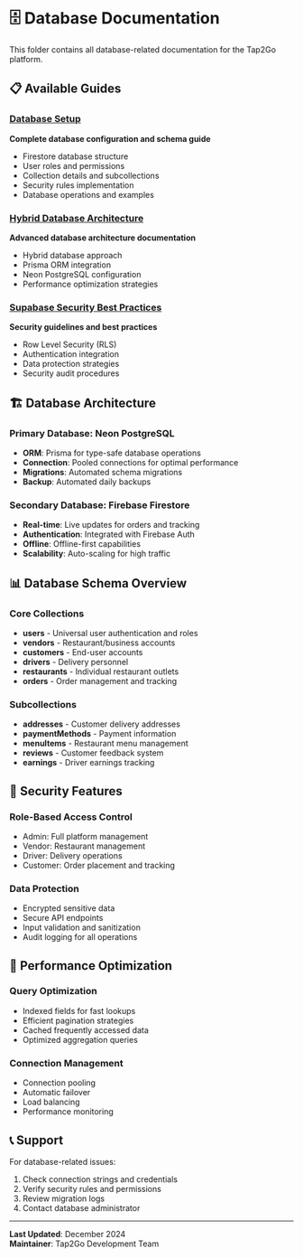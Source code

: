 # 🗄️ Database Documentation

This folder contains all database-related documentation for the Tap2Go platform.

## 📋 Available Guides

### [Database Setup](./DATABASE_SETUP.md)
**Complete database configuration and schema guide**
- Firestore database structure
- User roles and permissions
- Collection details and subcollections
- Security rules implementation
- Database operations and examples

### [Hybrid Database Architecture](./HYBRID_DATABASE_ARCHITECTURE.md)
**Advanced database architecture documentation**
- Hybrid database approach
- Prisma ORM integration
- Neon PostgreSQL configuration
- Performance optimization strategies



### [Supabase Security Best Practices](./SUPABASE_SECURITY_BEST_PRACTICES.md)
**Security guidelines and best practices**
- Row Level Security (RLS)
- Authentication integration
- Data protection strategies
- Security audit procedures

## 🏗️ Database Architecture

### **Primary Database: Neon PostgreSQL**
- **ORM**: Prisma for type-safe database operations
- **Connection**: Pooled connections for optimal performance
- **Migrations**: Automated schema migrations
- **Backup**: Automated daily backups

### **Secondary Database: Firebase Firestore**
- **Real-time**: Live updates for orders and tracking
- **Authentication**: Integrated with Firebase Auth
- **Offline**: Offline-first capabilities
- **Scalability**: Auto-scaling for high traffic

## 📊 Database Schema Overview

### **Core Collections**
- **users** - Universal user authentication and roles
- **vendors** - Restaurant/business accounts
- **customers** - End-user accounts
- **drivers** - Delivery personnel
- **restaurants** - Individual restaurant outlets
- **orders** - Order management and tracking

### **Subcollections**
- **addresses** - Customer delivery addresses
- **paymentMethods** - Payment information
- **menuItems** - Restaurant menu management
- **reviews** - Customer feedback system
- **earnings** - Driver earnings tracking

## 🔐 Security Features

### **Role-Based Access Control**
- Admin: Full platform management
- Vendor: Restaurant management
- Driver: Delivery operations
- Customer: Order placement and tracking

### **Data Protection**
- Encrypted sensitive data
- Secure API endpoints
- Input validation and sanitization
- Audit logging for all operations

## 🚀 Performance Optimization

### **Query Optimization**
- Indexed fields for fast lookups
- Efficient pagination strategies
- Cached frequently accessed data
- Optimized aggregation queries

### **Connection Management**
- Connection pooling
- Automatic failover
- Load balancing
- Performance monitoring

## 📞 Support

For database-related issues:
1. Check connection strings and credentials
2. Verify security rules and permissions
3. Review migration logs
4. Contact database administrator

---

**Last Updated**: December 2024  
**Maintainer**: Tap2Go Development Team
